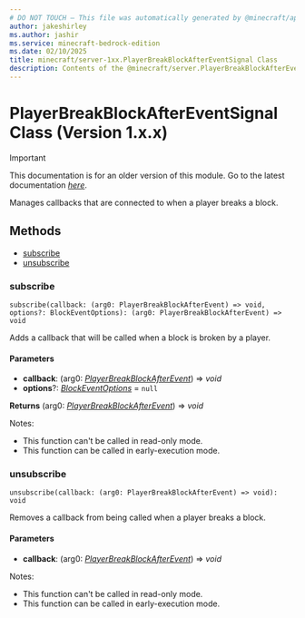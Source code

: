 ```yaml
---
# DO NOT TOUCH — This file was automatically generated by @minecraft/api-docs-generator, to report problems file an issue at https://github.com/Mojang/minecraft-scripting-libraries
author: jakeshirley
ms.author: jashir
ms.service: minecraft-bedrock-edition
ms.date: 02/10/2025
title: minecraft/server-1xx.PlayerBreakBlockAfterEventSignal Class
description: Contents of the @minecraft/server.PlayerBreakBlockAfterEventSignal class (Version 1.x.x).
---
```

# PlayerBreakBlockAfterEventSignal Class (Version 1.x.x)

> [!IMPORTANT]
> This documentation is for an older version of this module. Go to the latest documentation [*here*](../../../scriptapi/minecraft/server/PlayerBreakBlockAfterEventSignal.md).

Manages callbacks that are connected to when a player breaks a block.

## Methods
- [subscribe](#subscribe)
- [unsubscribe](#unsubscribe)

### **subscribe**
`
subscribe(callback: (arg0: PlayerBreakBlockAfterEvent) => void, options?: BlockEventOptions): (arg0: PlayerBreakBlockAfterEvent) => void
`

Adds a callback that will be called when a block is broken by a player.

#### **Parameters**
- **callback**: (arg0: [*PlayerBreakBlockAfterEvent*](PlayerBreakBlockAfterEvent.md)) => *void*
- **options**?: [*BlockEventOptions*](BlockEventOptions.md) = `null`

**Returns** (arg0: [*PlayerBreakBlockAfterEvent*](PlayerBreakBlockAfterEvent.md)) => *void*
  
Notes:
- This function can't be called in read-only mode.
- This function can be called in early-execution mode.

### **unsubscribe**
`
unsubscribe(callback: (arg0: PlayerBreakBlockAfterEvent) => void): void
`

Removes a callback from being called when a player breaks a block.

#### **Parameters**
- **callback**: (arg0: [*PlayerBreakBlockAfterEvent*](PlayerBreakBlockAfterEvent.md)) => *void*
  
Notes:
- This function can't be called in read-only mode.
- This function can be called in early-execution mode.
